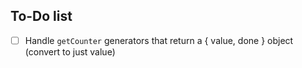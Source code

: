 ## To-Do list

- [ ] Handle `getCounter` generators that return a { value, done } object (convert to just value)

